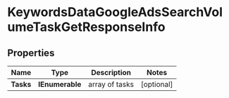 # KeywordsDataGoogleAdsSearchVolumeTaskGetResponseInfo


## Properties

| Name | Type | Description | Notes |
|------------ | ------------- | ------------- | -------------|
**Tasks** | **IEnumerable<KeywordsDataGoogleAdsSearchVolumeTaskGetTaskInfo>** | array of tasks |[optional]|